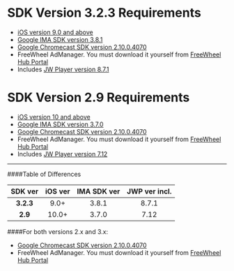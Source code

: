 # SDK Version 3.2.3 Requirements
* [iOS version 9.0 and above](https://developer.apple.com/library/archive/releasenotes/General/WhatsNewIniOS/Articles/iOS9.html#//apple_ref/doc/uid/TP40016198-SW1)
* [Google IMA SDK version 3.8.1](https://developers.google.com/interactive-media-ads/docs/sdks/ios/v3/history)
* [Google Chromecast SDK version 2.10.0.4070](https://developers.google.com/cast/docs/release-notes#october-19-2015)
* FreeWheel AdManager. You must download it yourself from [FreeWheel Hub Portal](https://hub.freewheel.tv/pages/viewpage.action?spaceKey=techdocs&title=MRM+Integration+SDK+Downloads)
* Includes [JW Player version 8.7.1](https://developer.jwplayer.com/release-notes/jw-player/?id=14373250)

# SDK Version 2.9 Requirements
* [iOS version 10 and above](https://developer.apple.com/library/content/releasenotes/General/WhatsNewIniOS/Articles/iOS10.html)
* [Google IMA SDK version 3.7.0](https://developers.google.com/interactive-media-ads/docs/sdks/ios/v3/history)
* [Google Chromecast SDK version 2.10.0.4070](https://developers.google.com/cast/docs/release-notes#october-19-2015)
* FreeWheel AdManager. You must download it yourself from [FreeWheel Hub Portal](https://hub.freewheel.tv/pages/viewpage.action?spaceKey=techdocs&title=MRM+Integration+SDK+Downloads)
* Includes [JW Player version 7.12](https://developer.jwplayer.com/release-notes/jw-player/#7388776)

---
####Table of Differences

| SDK ver | iOS ver | IMA SDK ver | JWP ver incl. |
|:-------:|:-------:|:-----------:|:-------------:|
|**3.2.3**|   9.0+  |    3.8.1    |     8.7.1     |
|**2.9**  |  10.0+  |    3.7.0    |      7.12     |

####For both versions 2.x and 3.x:
* [Google Chromecast SDK version 2.10.0.4070](https://developers.google.com/cast/docs/release-notes#october-19-2015)
* FreeWheel AdManager. You must download it yourself from [FreeWheel Hub Portal](https://hub.freewheel.tv/pages/viewpage.action?spaceKey=techdocs&title=MRM+Integration+SDK+Downloads)
